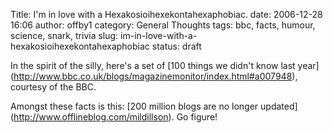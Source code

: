 Title: I'm in love with a Hexakosioihexekontahexaphobiac.
date: 2006-12-28 16:06
author: offby1
category: General Thoughts
tags: bbc, facts, humour, science, snark, trivia
slug: im-in-love-with-a-hexakosioihexekontahexaphobiac
status: draft

In the spirit of the silly, here's a set of \[100 things we didn't know last year\](<http://www.bbc.co.uk/blogs/magazinemonitor/index.html#a007948>), courtesy of the BBC.

Amongst these facts is this: \[200 million blogs are no longer updated\](<http://www.offlineblog.com/mildillson>). Go figure!
